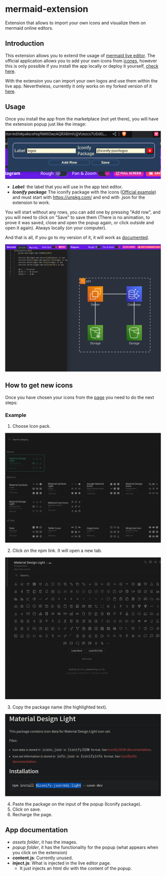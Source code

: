 # mermaid-extension
Extension that allows to import your own icons and visualize them on mermaid online editors.

## Introduction
This extension allows you to extend the usage of [mermaid live editor](https://mermaid.live/). The official application allows you to add your own icons from [icones](https://icones.js.org/), however this is only possible if you install the app locally or deploy it yourself, [check here](https://mermaid.js.org/config/icons.html).

With the extension you can import your own logos and use them within the live app. Nevertheless, currently it only works on my forked version of it [here](https://noobtolinux.github.io/mermaid-live-editor/).

## Usage
Once you install the app from the marketplace (not yet there), you will have the extension popup just like the image:

![PopupImage](./assets/ExtensionPopup.png)

* ***Label***: the label that you will use in the app text editor.
* ***Iconify package*** The iconify package with the icons ([Official example]('https://unpkg.com/@iconify-json/logos@1/icons.json')) and must start with https://unpkg.com/ and end with .json for the extension to work.

You will start without any rows, you can add one by pressing "Add row", and you will need to click on "Save" to save them (There is no animation, to prove it was saved, close and open the popup again, or click outside and open it again). Always locally (on your computer).

And that is all, if you go to my version of it, it will work as [documented](https://mermaid.js.org/syntax/architecture.html).

![LiveExample](./assets/ExampleLiveEditor.png)


## How to get new icons

Once you have chosen your icons from the [page](https://icones.js.org/) you need to do the next steps:

### Example

1. Choose Icon pack.

![Step1](./assets/ExampleStep1.png)

2. Click on the npm link. It will open a new tab.

![Step2](./assets/ExampleStep2.png)

3. Copy the package name (the highlighted text).

![Step3](./assets/ExampleStep3.png)

4. Paste the package on the input of the popup (Iconify package).
5. Click on save.
6. Recharge the page.


## App documentation

* *assets folder*, it has the images.
* *popup folder*, it has the functionality for the popup (what appears when you click on the extension)
* **content.js**: Currently unused.
* **inject.js**: What is injected in the live editor page.
  * It just injects an html div with the content of the popup.






